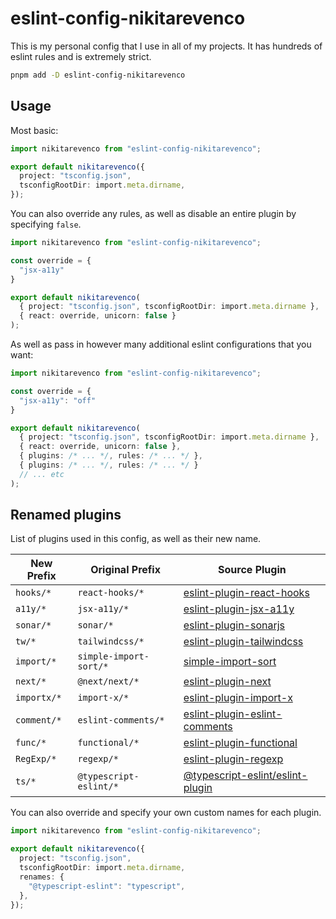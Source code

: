 # eslint-config-nikitarevenco

This is my personal config that I use in all of my projects. It has hundreds of eslint rules and is extremely strict.

```sh
pnpm add -D eslint-config-nikitarevenco
```

## Usage

Most basic:

```ts
import nikitarevenco from "eslint-config-nikitarevenco";

export default nikitarevenco({
  project: "tsconfig.json",
  tsconfigRootDir: import.meta.dirname,
});
```

You can also override any rules, as well as disable an entire plugin by specifying `false`.

```ts
import nikitarevenco from "eslint-config-nikitarevenco";

const override = {
  "jsx-a11y"
}

export default nikitarevenco(
  { project: "tsconfig.json", tsconfigRootDir: import.meta.dirname },
  { react: override, unicorn: false }
);
```

As well as pass in however many additional eslint configurations that you want:

```ts
import nikitarevenco from "eslint-config-nikitarevenco";

const override = {
  "jsx-a11y": "off"
}

export default nikitarevenco(
  { project: "tsconfig.json", tsconfigRootDir: import.meta.dirname },
  { react: override, unicorn: false },
  { plugins: /* ... */, rules: /* ... */ },
  { plugins: /* ... */, rules: /* ... */ }
  // ... etc
);
```

## Renamed plugins

List of plugins used in this config, as well as their new name.

| New Prefix  | Original Prefix        | Source Plugin                                                                                               |
| ----------- | ---------------------- | ----------------------------------------------------------------------------------------------------------- |
| `hooks/*`   | `react-hooks/*`        | [eslint-plugin-react-hooks](https://github.com/facebook/react/tree/main/packages/eslint-plugin-react-hooks) |
| `a11y/*`    | `jsx-a11y/*`           | [eslint-plugin-jsx-a11y](https://github.com/jsx-eslint/eslint-plugin-jsx-a11y)                              |
| `sonar/*`   | `sonar/*`              | [eslint-plugin-sonarjs](https://github.com/SonarSource/eslint-plugin-sonarjs)                               |
| `tw/*`      | `tailwindcss/*`        | [eslint-plugin-tailwindcss](https://github.com/tailwindlabs/eslint-plugin-tailwindcss)                      |
| `import/*`  | `simple-import-sort/*` | [simple-import-sort](https://github.com/lydell/eslint-plugin-simple-import-sort)                            |
| `next/*`    | `@next/next/*`         | [eslint-plugin-next](https://github.com/nextjs/eslint-plugin-next)                                          |
| `importx/*` | `import-x/*`           | [eslint-plugin-import-x](https://github.com/import-x/eslint-plugin-import-x)                                |
| `comment/*` | `eslint-comments/*`    | [eslint-plugin-eslint-comments](https://github.com/mysticatea/eslint-plugin-eslint-comments)                |
| `func/*`    | `functional/*`         | [eslint-plugin-functional](https://github.com/functional/eslint-plugin-functional)                          |
| `RegExp/*`  | `regexp/*`             | [eslint-plugin-regexp](https://github.com/swigg/eslint-plugin-regexp)                                       |
| `ts/*`      | `@typescript-eslint/*` | [@typescript-eslint/eslint-plugin](https://github.com/typescript-eslint/typescript-eslint)                  |

You can also override and specify your own custom names for each plugin.

```ts
import nikitarevenco from "eslint-config-nikitarevenco";

export default nikitarevenco({
  project: "tsconfig.json",
  tsconfigRootDir: import.meta.dirname,
  renames: {
    "@typescript-eslint": "typescript",
  },
});
```

